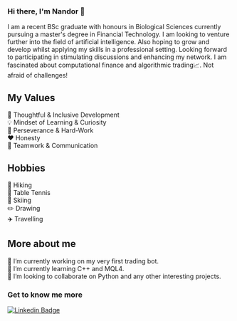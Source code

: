 ### Hi there, I'm Nandor 👋
I am a recent BSc graduate with honours in Biological Sciences currently pursuing a master's degree in Financial Technology. I am looking to venture further into the field of artificial intelligence. Also hoping to grow and develop whilst applying my skills in a professional setting. Looking forward to participating in stimulating discussions and enhancing my network. I am fascinated about computational finance and algorithmic trading📈. Not afraid of challenges!

## My Values 
🧠 Thoughtful & Inclusive Development  
💡 Mindset of Learning & Curiosity  
💪 Perseverance & Hard-Work   
❤️ Honesty  
🙌 Teamwork & Communication 

## Hobbies
🥾 Hiking  
🏓 Table Tennis  
🎿 Skiing   
✏️ Drawing   
✈️ Travelling

## More about me
🔭 I’m currently working on my very first trading bot.    
🌱 I’m currently learning C++ and MQL4.   
👯 I’m looking to collaborate on Python and any other interesting projects.

### Get to know me more
[![Linkedin Badge](https://img.shields.io/badge/-LinkedIn-blue?style=flat-square&logo=Linkedin&logoColor=white&link=https://www.linkedin.com/in/nandorhegyi/)](https://www.linkedin.com/in/nandorhegyi/) 

